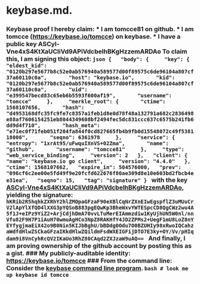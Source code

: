 # keybase.md.
### Keybase proof  I hereby claim:    * I am tomcce81 on github.   * I am tomcce (https://keybase.io/tomcce) on keybase.   * I have a public key ASCyl-Vne4xS4KtXaUCliVd9APiVdcbelhBKgHzzemARDAo  To claim this, I am signing this object:  ```json {   "body": {     "key": {       "eldest_kid": "0120b297e5677b8c52e0ab576940a589577d00f89575c6de96104a807cf37a60110c0a",       "host": "keybase.io",       "kid": "0120b297e5677b8c52e0ab576940a589577d00f89575c6de96104a807cf37a60110c0a",       "uid": "e399547becd83c65eb6b5593f600af19",       "username": "tomcce"     },     "merkle_root": {       "ctime": 1568107656,       "hash": "d4953168dfc35fc9fe7c8357a1feb1d8e0d78f48a132791a682c2836498e88af7606154251eb8044349608bf2494fec5dc831ccc637c6575b241fb6dd9d4f710",       "hash_meta": "e71ec0f71feb051f204fa844f0cd827665fb4b9fb0d15548072c49f538118006",       "seqno": 6361978     },     "service": {       "entropy": "1xrAt95/uFwquIXnVS+02Zma",       "name": "github",       "username": "tomcce81"     },     "type": "web_service_binding",     "version": 2   },   "client": {     "name": "keybase.io go client",     "version": "4.4.0"   },   "ctime": 1568107662,   "expire_in": 504576000,   "prev": "096cf6c2ee00e5fd49f9e20fcfd622676f80ae309d8e10e603bd2fbcb4ee31ea",   "seqno": 15,   "tag": "signature" } ```  with the key [ASCyl-Vne4xS4KtXaUCliVd9APiVdcbelhBKgHzzemARDAo](https://keybase.io/tomcce), yielding the signature:  ``` hKRib2R5hqhkZXRhY2hlZMOpaGFzaF90eXBlCqNrZXnEIwEgspflZ3uMUuCrV2lApYlXfQD4lXXG3pYQSoB883pgEQwKp3BheWxvYWTESpcCD8QgCWz2wu4A5f1J+eIPz9YiZ2+ArjCdjhDmA70vvLTuMerEIAmmzdiw1KyUjhUN5W0nl/nnVfu82F9H7P1iAuH70wmuAgHCo3NpZ8RAKHfY4JD2ZPMs2+UegF1mU8LoZ8nYEYfygjmaEiX42o9B0Nin5KIJbBghU/bBDdg0Odu7O0BZUHIy98xRwoIQCahzaWdfdHlwZSCkaGFzaIKkdHlwZQildmFsdWXEIGFijDTO7E3ky+OY/Vv/pHIqdam9i8VnCyhRcQV2IKaUo3RhZ80CAqd2ZXJzaW9uAQ==  ```  And finally, I am proving ownership of the github account by posting this as a gist.  ### My publicly-auditable identity:  https://keybase.io/tomcce  ### From the command line:  Consider the [keybase command line program](https://keybase.io/download).  ```bash # look me up keybase id tomcce ```
